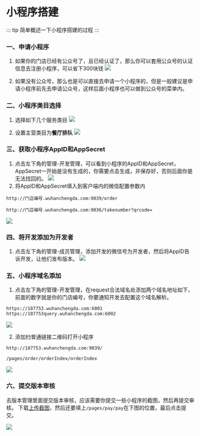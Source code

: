 # 小程序搭建
::: tip
简单概述一下小程序搭建的过程
:::
### 一、申请小程序
1. 如果你的门店已经有公众号了，且已经认证了，那么你可以套用公众号的认证信息去注册小程序，可以省下300块钱
![](https://wiki-cdsoft.oss-cn-hangzhou.aliyuncs.com/202409031813379.png)

2. 如果没有公众号，那么也是可以直接去申请一个小程序的，但是一般建议是申请小程序前先去申请公众号，这样后面小程序也可以做到公众号的菜单内。
### 二、小程序类目选择
1. 选择如下几个服务类目
![](https://wiki-cdsoft.oss-cn-hangzhou.aliyuncs.com/202409031818768.png)


2. 设置主营类目为**餐厅排队**
![](https://wiki-cdsoft.oss-cn-hangzhou.aliyuncs.com/202409031824847.png)

### 三、获取小程序AppID和AppSecret
1. 点击左下角的管理-开发管理，可以看到小程序的AppID和AppSecret，AppSecret一开始是没有生成的，你需要点击生成，并保存好，否则后面你是无法找回的。
![](https://wiki-cdsoft.oss-cn-hangzhou.aliyuncs.com/202409031831747.png)
2. 将AppID和AppSecret填入到客户端内的微信配置参数内
```
http://门店编号.wuhanchengda.com:9039/order

http://门店编号.wuhanchengda.com:9036/takenumber?qrcode=
```
   ![](https://wiki-cdsoft.oss-cn-hangzhou.aliyuncs.com/202409031838105.png)

### 四、将开发添加为开发者
1. 点击左下角的管理-成员管理，添加开发的微信号为开发者，然后将AppID告诉开发，让他们发布版本。
![](https://wiki-cdsoft.oss-cn-hangzhou.aliyuncs.com/202409031840197.png)

### 五、小程序域名添加
1. 点击左下角的管理-开发管理，在request合法域名处添加两个域名地址如下，前面的数字就是你的门店编号，你要通知开发去配置这个域名解析。

```
https://187753.wuhanchengda.com:6001
https://187753query.wuhanchengda.com:6002
```
![](https://wiki-cdsoft.oss-cn-hangzhou.aliyuncs.com/202409031844121.png)

2. 添加扫普通链接二维码打开小程序

```
http://187753.wuhanchengda.com:9039/

/pages/order/orderIndex/orderIndex
```
   ![](https://wiki-cdsoft.oss-cn-hangzhou.aliyuncs.com/202409031847751.png)

### 六、提交版本审核

去版本管理里面提交版本审核，应该需要你提交一些小程序的截图，然后再提交审核。
下载[上传截图](https://wiki-cdsoft.oss-cn-hangzhou.aliyuncs.com/202409032009146.zip)，然后还要填上```/pages/pay/pay```在下图的位置，最后点击提交。

![](https://wiki-cdsoft.oss-cn-hangzhou.aliyuncs.com/202409032011518.png)
